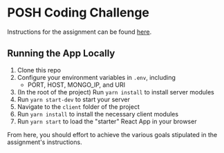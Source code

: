 # POSH Coding Challenge

Instructions for the assignment can be found [here](https://poshgroup.notion.site/POSH-Take-Home-Coding-Challenge-9e0934388c9b4c808cd9c320c37b31e1).

## Running the App Locally

1. Clone this repo
2. Configure your environment variables in `.env`, including 
     - PORT, HOST, MONGO_IP, and URI
3. (In the root of the project) Run `yarn install` to install server modules
4. Run `yarn start-dev` to start your server
5. Navigate to the `client` folder of the project
6. Run `yarn install` to install the necessary client modules
7. Run `yarn start` to load the "starter" React App in your browser

From here, you should effort to achieve the various goals stipulated in the assignment's instructions.
